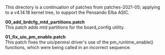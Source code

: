 This directory is a continuation of patches from patches-2021-05; applying
to a v4.14.18 kernel tree, to support the Pensando Elba ASIC.

**00_add_brdcfg_mtd_partitions.patch**<br>
This patch adds mtd partitions for the board_config utility.

**01_fix_uio_pm_enable.patch**<br>
This patch fixes the uio/penmsi driver's use of the pm_runtime_enable()
functions, which were being called in an incorrect sequence.
